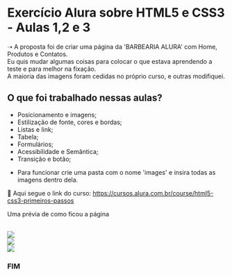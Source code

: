 <h1>Exercício Alura sobre HTML5 e CSS3 - Aulas 1,2 e 3</h1>

&#10141; A proposta foi de criar uma página da 'BARBEARIA ALURA' com Home, Produtos e Contatos.<br>
Eu quis mudar algumas coisas para colocar o que estava aprendendo a teste e para melhor na fixação.<br>
A maioria das imagens foram cedidas no próprio curso, e outras modifiquei.<br>


<h2>O que foi trabalhado nessas aulas?</h2>

<ul>
  <li>Posicionamento e imagens;</li>
  <li>Estilização de fonte, cores e bordas;</li>
  <li>Listas e link;</li>
  <li>Tabela;</li>
  <li>Formulários;</li>
  <li>Acessibilidade e Semântica;</li>
  <li>Transição e botão;</li>
  </ul>

  <ul>
  <li>Para funcionar crie uma pasta com o nome 'images' e insira todas as imagens dentro dela.</li>
  </ul>


&#128279; Aqui segue o link do curso: <a> https://cursos.alura.com.br/course/html5-css3-primeiros-passos</a>

<p>Uma prévia de como ficou a página</p>
<br>
<img src="pagina-home">
<br>
<img src="pagina-produtos">
<br>
<img src="pagina-contato">
<br>

<h3>FIM</h3>